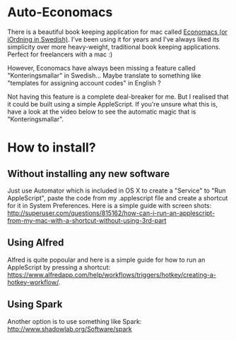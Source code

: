 # Auto-Economacs

There is a beautiful book keeping application for mac called [Economacs (or iOrdning in Swedish)](http://www.iordning.se/sv/hem.html). I've been using it for years and I've always liked its simplicity over more heavy-weight, traditional book keeping applications. Perfect for freelancers with a mac :)

However, Economacs have always been missing a feature called "Konteringsmallar" in Swedish... Maybe translate to something like "templates for assigning account codes" in English ?

Not having this feature is a complete deal-breaker for me. But I realised that it could be built using a simple AppleScript. If you're unsure what this is, have a look at the video below to see the automatic magic that is "Konteringsmallar".



# How to install?

## Without installing any new software
Just use Automator which is included in OS X to create a "Service" to "Run AppleScript", paste the code from my .applescript file and create a shortcut for it in System Preferences.
Here is a simple guide with screen shots: http://superuser.com/questions/815162/how-can-i-run-an-applescript-from-my-mac-with-a-shortcut-without-using-3rd-part

## Using Alfred
Alfred is quite popoular and here is a simple guide for how to run an AppleScript by pressing a shortcut: https://www.alfredapp.com/help/workflows/triggers/hotkey/creating-a-hotkey-workflow/.

## Using Spark
Another option is to use something like Spark: http://www.shadowlab.org/Software/spark

